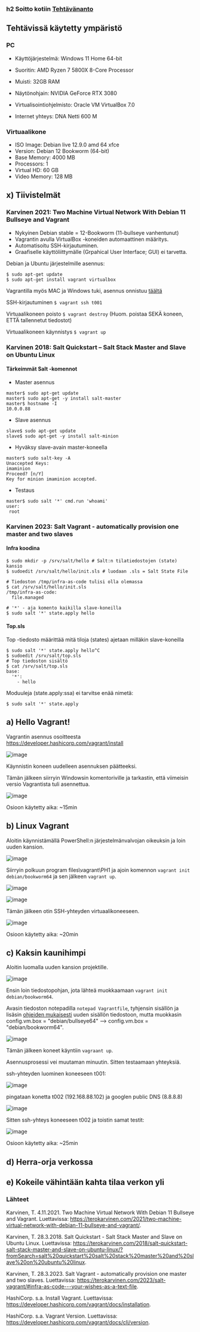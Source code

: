 ### h2 Soitto kotiin [Tehtävänanto](https://terokarvinen.com/palvelinten-hallinta/#h2-soitto-kotiin)

## Tehtävissä käytetty ympäristö

### PC

- Käyttöjärjestelmä: Windows 11 Home 64-bit
- Suoritin: AMD Ryzen 7 5800X 8-Core Processor
- Muisti: 32GB RAM
- Näytönohjain: NVIDIA GeForce RTX 3080
- Virtualisointiohjelmisto: Oracle VM VirtualBox 7.0

- Internet yhteys: DNA Netti 600 M

### Virtuaalikone

- ISO Image: Debian live 12.9.0 amd 64 xfce
- Version: Debian 12 Bookworm (64-bit)
- Base Memory: 4000 MB
- Processors: 1
- Virtual HD: 60 GB
- Video Memory: 128 MB

## x) Tiivistelmät

### Karvinen 2021: Two Machine Virtual Network With Debian 11 Bullseye and Vagrant

- Nykyinen Debian stable = 12-Bookworm (11-bullseye vanhentunut)
- Vagrantin avulla VirtualBox -koneiden automaattinen määritys.
- Automatisoitu SSH-kirjautuminen.
- Graafiselle käyttöliittymälle (Grpahical User Interface; GUI) ei tarvetta.

Debian ja Ubuntu järjestelmille asennus:

```
$ sudo apt-get update
$ sudo apt-get install vagrant virtualbox
```
Vagrantilla myös MAC ja Windows tuki, asennus onnistuu [täältä](https://developer.hashicorp.com/vagrant/install)

SSH-kirjautuminen `$ vagrant ssh t001`

Virtuaalikoneen poisto `$ vagrant destroy` (Huom. poistaa SEKÄ koneen, ETTÄ tallennetut tiedostot)

Virtuaalikoneen käynnistys `$ vagrant up`

### Karvinen 2018: Salt Quickstart – Salt Stack Master and Slave on Ubuntu Linux

#### Tärkeimmät Salt -komennot

- Master asennus
```
master$ sudo apt-get update
master$ sudo apt-get -y install salt-master
master$ hostname -I
10.0.0.88
```

- Slave asennus
```
slave$ sudo apt-get update
slave$ sudo apt-get -y install salt-minion
```

- Hyväksy slave-avain master-koneella
```
master$ sudo salt-key -A
Unaccepted Keys:
imaminion
Proceed? [n/Y]
Key for minion imaminion accepted.
```

- Testaus
```
master$ sudo salt '*' cmd.run 'whoami'
user:
 root
```
### Karvinen 2023: Salt Vagrant - automatically provision one master and two slaves

#### Infra koodina

```
$ sudo mkdir -p /srv/salt/hello # Salt:n tilatiedostojen (state) kansio
$ sudoedit /srv/salt/hello/init.sls # luodaan .sls = Salt State File
```
```
# Tiedoston /tmp/infra-as-code tulisi olla olemassa
$ cat /srv/salt/hello/init.sls
/tmp/infra-as-code:
  file.managed
```
```
# '*' - aja komento kaikilla slave-koneilla
$ sudo salt '*' state.apply hello
```

#### Top.sls

Top -tiedosto määrittää mitä tiloja (states) ajetaan milläkin slave-koneilla
```
$ sudo salt '*' state.apply hello^C
$ sudoedit /srv/salt/top.sls
# Top tiedoston sisältö
$ cat /srv/salt/top.sls
base:
  '*':
    - hello
```
Moduuleja (state.apply:ssa) ei tarvitse enää nimetä:
```
$ sudo salt '*' state.apply
```

## a) Hello Vagrant!

Vagrantin asennus osoitteesta https://developer.hashicorp.com/vagrant/install

![image](https://github.com/user-attachments/assets/f66010bc-1bcd-410a-8371-8cad48818477)

Käynnistin koneen uudelleen asennuksen päätteeksi.

Tämän jälkeen siirryin Windowsin komentoriville ja tarkastin, että viimeisin versio Vagrantista tuli asennettua.

![image](https://github.com/user-attachments/assets/60a65784-cbcc-4fa0-8735-21a624ddfb19)

Osioon käytetty aika: ~15min

## b) Linux Vagrant

Aloitin käynnistämällä PowerShell:n järjestelmänvalvojan oikeuksin ja loin uuden kansion.

![image](https://github.com/user-attachments/assets/090f1161-95a3-4c26-8f5f-0cffba3bdcfc)

Siirryin polkuun program files\vagrant\PH1 ja ajoin komennon `vagrant init debian/bookworm64` ja sen jälkeen `vagrant up`.

![image](https://github.com/user-attachments/assets/bc0e7b7c-2877-4d16-994b-e9a25258009d)


![image](https://github.com/user-attachments/assets/2ece3ad8-65e8-4ef2-a464-bde6e5f4abed)

Tämän jälkeen otin SSH-yhteyden virtuaalikoneeseen.

![image](https://github.com/user-attachments/assets/853e1275-ca20-489c-86ae-c025a69c7c14)

Osioon käytetty aika: ~20min

## c) Kaksin kaunihimpi

Aloitin luomalla uuden kansion projektille.

![image](https://github.com/user-attachments/assets/27ac17c0-c063-4bed-ba97-e6b9c10079d7)

Ensin loin tiedostopohjan, jota lähteä muokkaamaan `vagrant init debian/bookworm64`.

Avasin tiedoston notepadilla `notepad Vagrantfile`, tyhjensin sisällön ja lisäsin [ohjeiden mukaisesti](https://terokarvinen.com/2021/two-machine-virtual-network-with-debian-11-bullseye-and-vagrant/#vagrantfile) uuden sisällön tiedostoon, mutta muokkasin config.vm.box = "debian/bullseye64" --> config.vm.box = "debian/bookworm64".

![image](https://github.com/user-attachments/assets/65aa7113-8716-4038-b2f9-c511b10f0524)

Tämän jälkeen koneet käyntiin `vagraant up`.

Asennusprosessi vei muutaman minuutin. Sitten testaamaan yhteyksiä.

ssh-yhteyden luominen koneeseen t001:

![image](https://github.com/user-attachments/assets/85a2c0f9-66dc-40d4-91d9-66a9298213d6)

pingataan konetta t002 (192.168.88.102) ja googlen public DNS (8.8.8.8)

![image](https://github.com/user-attachments/assets/f302b3bf-3699-408a-8e67-b3e23bd435c9)

Sitten ssh-yhteys koneeseen t002 ja toistin samat testit:

![image](https://github.com/user-attachments/assets/5d5da1ba-9d04-4403-9b0f-a82bbf426f50)

Osioon käytetty aika: ~25min

## d) Herra-orja verkossa
## e) Kokeile vähintään kahta tilaa verkon yli

### Lähteet

Karvinen, T. 4.11.2021. Two Machine Virtual Network With Debian 11 Bullseye and Vagrant. Luettavissa: https://terokarvinen.com/2021/two-machine-virtual-network-with-debian-11-bullseye-and-vagrant/.

Karvinen, T. 28.3.2018. Salt Quickstart - Salt Stack Master and Slave on Ubuntu Linux. Luettavissa: https://terokarvinen.com/2018/salt-quickstart-salt-stack-master-and-slave-on-ubuntu-linux/?fromSearch=salt%20quickstart%20salt%20stack%20master%20and%20slave%20on%20ubuntu%20linux.

Karvinen, T. 28.3.2023. Salt Vagrant - automatically provision one master and two slaves. Luettavissa: https://terokarvinen.com/2023/salt-vagrant/#infra-as-code---your-wishes-as-a-text-file.

HashiCorp. s.a. Install Vagrant. Luettavissa: https://developer.hashicorp.com/vagrant/docs/installation.

HashiCorp. s.a. Vagrant Version. Luettavissa: https://developer.hashicorp.com/vagrant/docs/cli/version.






